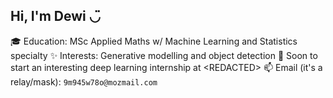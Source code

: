 ## Hi, I'm Dewi ◡̈

🎓 Education: MSc Applied Maths w/ Machine Learning and Statistics specialty
✨ Interests: Generative modelling and object detection
🚀 Soon to start an interesting deep learning internship at \<REDACTED>
📫 Email (it's a relay/mask): `9m945w78o@mozmail.com`